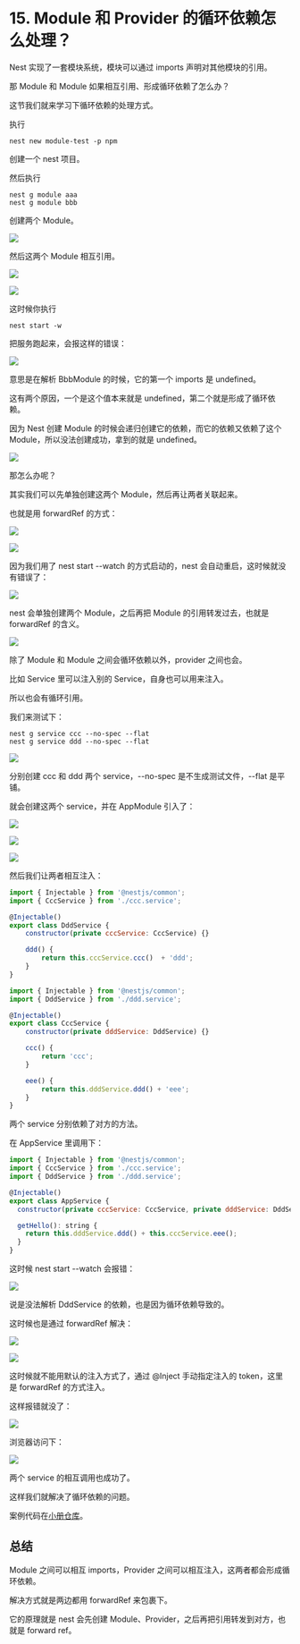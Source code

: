 # 15. Module 和 Provider 的循环依赖怎么处理？

Nest 实现了一套模块系统，模块可以通过 imports 声明对其他模块的引用。

那 Module 和 Module 如果相互引用、形成循环依赖了怎么办？

这节我们就来学习下循环依赖的处理方式。

执行

```
nest new module-test -p npm
```
创建一个 nest 项目。

然后执行
```
nest g module aaa
nest g module bbb
```
创建两个 Module。

![](./images/12623a3b2048ef17ff21abf035cd4c02.webp )

然后这两个 Module 相互引用。

![](./images/ee985ede9dc98c7f8a9fcc9535329af0.webp )

![](./images/716c3ca8ca888bca61b07e7640a6fd32.webp )

这时候你执行

```
nest start -w
```
把服务跑起来，会报这样的错误：

![](./images/23e8cd8b2ab849a45c6122b18dcfa249.webp )

意思是在解析 BbbModule 的时候，它的第一个 imports 是 undefined。

这有两个原因，一个是这个值本来就是 undefined，第二个就是形成了循环依赖。

因为 Nest 创建 Module 的时候会递归创建它的依赖，而它的依赖又依赖了这个 Module，所以没法创建成功，拿到的就是 undefined。

![](./images/53e989c40d5858dd4b8a2f23bc27a6c3.webp )

那怎么办呢？

其实我们可以先单独创建这两个 Module，然后再让两者关联起来。

也就是用 forwardRef 的方式：

![](./images/1eaf9cb488b153a9fede3f658655465d.webp )

![](./images/afd498b549322f525905ac35dd9284ed.webp )

因为我们用了 nest start --watch 的方式启动的，nest 会自动重启，这时候就没有错误了：

![](./images/0c291b9463c2ce582195049d70e88214.webp )

nest 会单独创建两个 Module，之后再把 Module 的引用转发过去，也就是 forwardRef 的含义。

![](./images/f11527f16ee586ea541105da478e4089.webp )

除了 Module 和 Module 之间会循环依赖以外，provider 之间也会。

比如 Service 里可以注入别的 Service，自身也可以用来注入。

所以也会有循环引用。

我们来测试下：

```
nest g service ccc --no-spec --flat
nest g service ddd --no-spec --flat
```
![](./images/fb50647441ddf6dcd9b952f9fc5306e0.webp )

分别创建 ccc 和 ddd 两个 service，--no-spec 是不生成测试文件，--flat 是平铺。

就会创建这两个 service，并在 AppModule 引入了：

![](./images/b50bd38c62bde9781a4ada78041a3db2.webp )

![](./images/cedd5288fa61447593331de4f2f11658.webp )

![](./images/88492d7c529b119e11e2745042f2caab.webp )

然后我们让两者相互注入：

```javascript
import { Injectable } from '@nestjs/common';
import { CccService } from './ccc.service';

@Injectable()
export class DddService {
    constructor(private cccService: CccService) {}

    ddd() {
        return this.cccService.ccc()  + 'ddd';
    }
}
```

```javascript
import { Injectable } from '@nestjs/common';
import { DddService } from './ddd.service';

@Injectable()
export class CccService {
    constructor(private dddService: DddService) {}

    ccc() {
        return 'ccc';
    }

    eee() {
        return this.dddService.ddd() + 'eee';
    }
}
```

两个 service 分别依赖了对方的方法。

在 AppService 里调用下：

```javascript
import { Injectable } from '@nestjs/common';
import { CccService } from './ccc.service';
import { DddService } from './ddd.service';

@Injectable()
export class AppService {
  constructor(private cccService: CccService, private dddService: DddService){}

  getHello(): string {
    return this.dddService.ddd() + this.cccService.eee();
  }
}
```

这时候 nest start --watch 会报错：

![](./images/a2ab82bf725adb05d06e9651820ae2f9.webp )

说是没法解析 DddService 的依赖，也是因为循环依赖导致的。

这时候也是通过 forwardRef 解决：

![](./images/a8d4190517f3b1e98a2bbacf4f4c25f2.webp )

![](./images/6445bb98e59c7ee92e7da41aeebd1923.webp )

这时候就不能用默认的注入方式了，通过 @Inject 手动指定注入的 token，这里是 forwardRef 的方式注入。

这样报错就没了：

![](./images/80367d9dd5aa7f3a09a58a5d1973fc51.webp )

浏览器访问下：

![](./images/8e36d25169c20ff7527110bec14bf303.webp )

两个 service 的相互调用也成功了。

这样我们就解决了循环依赖的问题。

案例代码在[小册仓库](https://github.com/QuarkGluonPlasma/nestjs-course-code/tree/main/circular-dependency)。

## 总结

Module 之间可以相互 imports，Provider 之间可以相互注入，这两者都会形成循环依赖。

解决方式就是两边都用 forwardRef 来包裹下。

它的原理就是 nest 会先创建 Module、Provider，之后再把引用转发到对方，也就是 forward ref。

